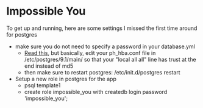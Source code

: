 Impossible You
=============
To get up and running, here are some settings I missed the first time around for postgres
* make sure you do not need to specify a password in your database.yml
	* [Read this](http://stackoverflow.com/questions/5546301/ruby-on-rails-postgresql-ignores-my-password-in-database-yml), but basically, edit your ph_hba.conf file in /etc/postgres/9.1/main/ so that your "local all all" line has trust at the end instead of md5
	* then make sure to restart postgres: /etc/init.d/postgres restart
* Setup a new role in postgres for the app
	* psql template1
	* create role impossible_you with createdb login password 'impossible_you';